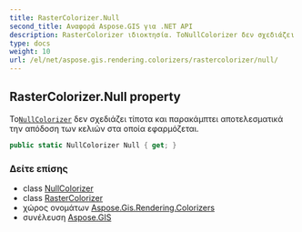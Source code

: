 ```yaml
---
title: RasterColorizer.Null
second_title: Αναφορά Aspose.GIS για .NET API
description: RasterColorizer ιδιοκτησία. ΤοNullColorizer δεν σχεδιάζει τίποτα και παρακάμπτει αποτελεσματικά την απόδοση των κελιών στα οποία εφαρμόζεται.
type: docs
weight: 10
url: /el/net/aspose.gis.rendering.colorizers/rastercolorizer/null/
---
```

## RasterColorizer.Null property

Το[`NullColorizer`](../../nullcolorizer/) δεν σχεδιάζει τίποτα και παρακάμπτει αποτελεσματικά την απόδοση των κελιών στα οποία εφαρμόζεται.

```csharp
public static NullColorizer Null { get; }
```

### Δείτε επίσης

* class [NullColorizer](../../nullcolorizer/)
* class [RasterColorizer](../)
* χώρος ονομάτων [Aspose.Gis.Rendering.Colorizers](../../rastercolorizer/)
* συνέλευση [Aspose.GIS](../../../)


